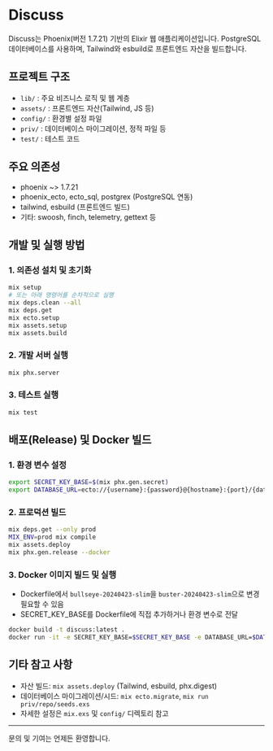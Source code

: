 # Discuss

Discuss는 Phoenix(버전 1.7.21) 기반의 Elixir 웹 애플리케이션입니다. PostgreSQL 데이터베이스를 사용하며, Tailwind와 esbuild로 프론트엔드 자산을 빌드합니다.

## 프로젝트 구조
- `lib/` : 주요 비즈니스 로직 및 웹 계층
- `assets/` : 프론트엔드 자산(Tailwind, JS 등)
- `config/` : 환경별 설정 파일
- `priv/` : 데이터베이스 마이그레이션, 정적 파일 등
- `test/` : 테스트 코드

## 주요 의존성
- phoenix ~> 1.7.21
- phoenix_ecto, ecto_sql, postgrex (PostgreSQL 연동)
- tailwind, esbuild (프론트엔드 빌드)
- 기타: swoosh, finch, telemetry, gettext 등

## 개발 및 실행 방법

### 1. 의존성 설치 및 초기화
```bash
mix setup
# 또는 아래 명령어를 순차적으로 실행
mix deps.clean --all
mix deps.get
mix ecto.setup
mix assets.setup
mix assets.build
```

### 2. 개발 서버 실행
```bash
mix phx.server
```

### 3. 테스트 실행
```bash
mix test
```

## 배포(Release) 및 Docker 빌드

### 1. 환경 변수 설정
```bash
export SECRET_KEY_BASE=$(mix phx.gen.secret)
export DATABASE_URL=ecto://{username}:{password}@{hostname}:{port}/{database-name}
```

### 2. 프로덕션 빌드
```bash
mix deps.get --only prod
MIX_ENV=prod mix compile
mix assets.deploy
mix phx.gen.release --docker
```

### 3. Docker 이미지 빌드 및 실행
- Dockerfile에서 `bullseye-20240423-slim`을 `buster-20240423-slim`으로 변경 필요할 수 있음
- SECRET_KEY_BASE를 Dockerfile에 직접 추가하거나 환경 변수로 전달

```bash
docker build -t discuss:latest .
docker run -it -e SECRET_KEY_BASE=$SECRET_KEY_BASE -e DATABASE_URL=$DATABASE_URL -p 4000:4000 discuss:latest
```

## 기타 참고 사항
- 자산 빌드: `mix assets.deploy` (Tailwind, esbuild, phx.digest)
- 데이터베이스 마이그레이션/시드: `mix ecto.migrate`, `mix run priv/repo/seeds.exs`
- 자세한 설정은 `mix.exs` 및 `config/` 디렉토리 참고

---

문의 및 기여는 언제든 환영합니다.
